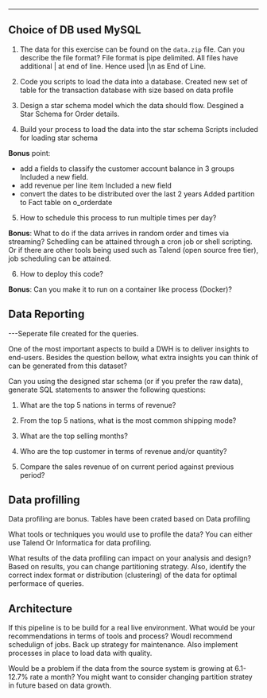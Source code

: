 
--------------
Choice of DB used MySQL
--------------


1. The data for this exercise can be found on the `data.zip` file. Can you describe the file format?
File format is pipe delimited. All files have additional | at end of line. Hence used |\n as End of Line.

2. Code you scripts to load the data into a database.
Created new set of table for the transaction database with size based on data profile

3. Design a star schema model which the data should flow.
Desgined a Star Schema for Order details. 

4. Build your process to load the data into the star schema 
Scripts included for loading star schema

**Bonus** point: 
- add a fields to classify the customer account balance in 3 groups 
Included a new field.
- add revenue per line item 
Included a new field
- convert the dates to be distributed over the last 2 years
Added partition to Fact table on o_orderdate

5. How to schedule this process to run multiple times per day?
 
**Bonus**: What to do if the data arrives in random order and times via streaming?
Schedling can be attained through a cron job or shell scripting.
Or if there are other tools being used such as Talend (open source free tier), job scheduling can be attained.

6. How to deploy this code?

**Bonus**: Can you make it to run on a container like process (Docker)? 

Data Reporting
-------

---Seperate file created for the queries.

One of the most important aspects to build a DWH is to deliver insights to end-users. Besides the question bellow, what extra insights you can think of can be generated from this dataset?

Can you using the designed star schema (or if you prefer the raw data), generate SQL statements to answer the following questions:

1. What are the top 5 nations in terms of revenue?

2. From the top 5 nations, what is the most common shipping mode?

3. What are the top selling months?

4. Who are the top customer in terms of revenue and/or quantity?

5. Compare the sales revenue of on current period against previous period?


Data profilling
----   
Data profiling are bonus.
Tables have been crated based on Data profiling

What tools or techniques you would use to profile the data?
You can either use Talend Or Informatica for data profiling.
 
What results of the data profiling can impact on your analysis and design?   
Based on results, you can change partitioning strategy. Also, identify the correct index format or distribution (clustering) of the data for optimal performace of queries.



Architecture
-----
If this pipeline is to be build for a real live environment.
What would be your recommendations in terms of tools and process?
Woudl  recommend schedulign of jobs. Back up strategy for maintenance. Also implement processes in place to load data with quality.

Would be a problem if the data from the source system is growing at 6.1-12.7% rate a month?
You might want to consider changing partition stratey in future based on data growth.


